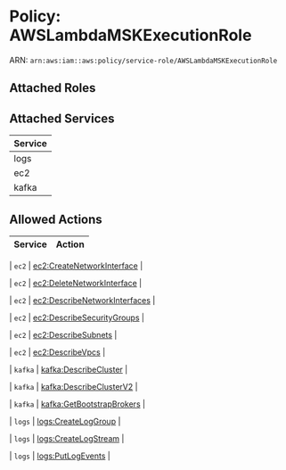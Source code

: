 # Policy: AWSLambdaMSKExecutionRole

ARN: `arn:aws:iam::aws:policy/service-role/AWSLambdaMSKExecutionRole`

## Attached Roles

## Attached Services

| Service |
|---------|
| logs |
| ec2 |
| kafka |

## Allowed Actions

| Service | Action |
|:-------:|--------|

| `ec2` | [ec2:CreateNetworkInterface](../actions.md#ec2:createnetworkinterface) |

| `ec2` | [ec2:DeleteNetworkInterface](../actions.md#ec2:deletenetworkinterface) |

| `ec2` | [ec2:DescribeNetworkInterfaces](../actions.md#ec2:describenetworkinterfaces) |

| `ec2` | [ec2:DescribeSecurityGroups](../actions.md#ec2:describesecuritygroups) |

| `ec2` | [ec2:DescribeSubnets](../actions.md#ec2:describesubnets) |

| `ec2` | [ec2:DescribeVpcs](../actions.md#ec2:describevpcs) |

| `kafka` | [kafka:DescribeCluster](../actions.md#kafka:describecluster) |

| `kafka` | [kafka:DescribeClusterV2](../actions.md#kafka:describeclusterv2) |

| `kafka` | [kafka:GetBootstrapBrokers](../actions.md#kafka:getbootstrapbrokers) |

| `logs` | [logs:CreateLogGroup](../actions.md#logs:createloggroup) |

| `logs` | [logs:CreateLogStream](../actions.md#logs:createlogstream) |

| `logs` | [logs:PutLogEvents](../actions.md#logs:putlogevents) |
